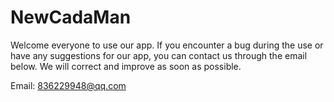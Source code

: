 # NewCadaMan

Welcome everyone to use our app. If you encounter a bug during the use or have any suggestions for our app, you can contact us through the email below. We will correct and improve as soon as possible.

Email: 836229948@qq.com
